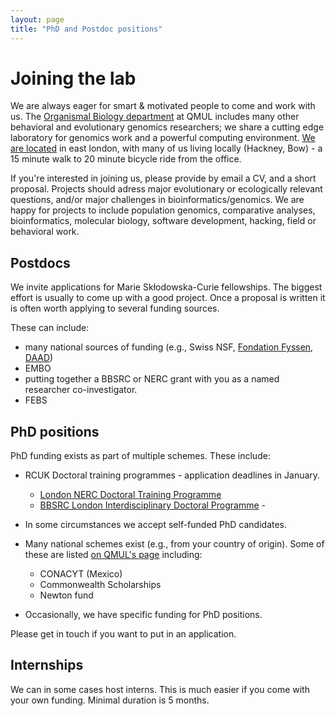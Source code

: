 ```yaml
---
layout: page
title: "PhD and Postdoc positions"
---
```


# Joining the lab

We are always eager for smart & motivated people to come and work with us. The [Organismal Biology department](http://www.sbcs.qmul.ac.uk) at QMUL includes many other behavioral and evolutionary genomics researchers; we share a cutting edge laboratory for genomics work and a powerful computing environment. [We are located](/map) in east london, with many of us living locally (Hackney, Bow) - a 15 minute walk to 20 minute bicycle ride from the office.

If you're interested in joining us, please provide by email a CV, and a short proposal. Projects should adress major evolutionary or ecologically relevant questions, and/or major challenges in bioinformatics/genomics. We are happy for projects to include population genomics, comparative analyses, bioinformatics, molecular biology, software development, hacking, field or behavioral work.

## Postdocs

We invite applications for Marie Sk&#322;odowska-Curie fellowships. The biggest effort is usually to come up with a good project. Once a proposal is written it is often worth applying to several funding sources. 

These can include:
 * many national sources of funding (e.g., Swiss NSF, [Fondation Fyssen](http://www.fondationfyssen.fr/), [DAAD](https://www.daad.de/))
 * EMBO
 * putting together a BBSRC or NERC grant with you as a named researcher co-investigator.
 * FEBS

## PhD positions

PhD funding exists as part of multiple schemes. These include:

 * RCUK Doctoral training programmes - application deadlines in January.
    * [London NERC Doctoral Training Programme](http://london-nerc-dtp.org)
    * [BBSRC London Interdisciplinary Doctoral Programme](http://lido-dtp.ac.uk) - 

 * In some circumstances we accept self-funded PhD candidates.
 * Many national schemes exist (e.g., from your country of origin). Some of these are listed [on QMUL's page](http://www.sbcs.qmul.ac.uk/postgraduate/research/index.html) including:
    * CONACYT (Mexico)
    * Commonwealth Scholarships
    * Newton fund
 * Occasionally, we have specific funding for PhD positions.

Please get in touch if you want to put in an application.

## Internships

We can in some cases host interns. This is much easier if you come with your own funding. Minimal duration is 5 months. 






